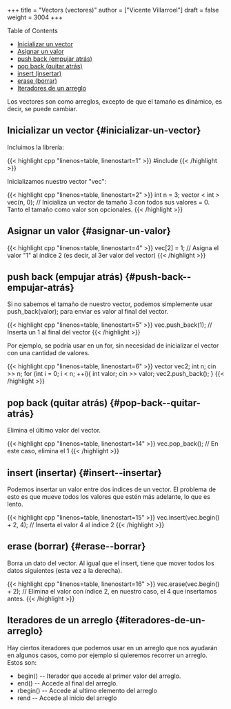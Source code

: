 +++
title = "Vectors (vectores)"
author = ["Vicente Villarroel"]
draft = false
weight = 3004
+++

<div class="ox-hugo-toc toc">
<div></div>

<div class="heading">Table of Contents</div>

- [Inicializar un vector](#inicializar-un-vector)
- [Asignar un valor](#asignar-un-valor)
- [push back (empujar atrás)](#push-back--empujar-atrás)
- [pop back (quitar atrás)](#pop-back--quitar-atrás)
- [insert (insertar)](#insert--insertar)
- [erase (borrar)](#erase--borrar)
- [Iteradores de un arreglo](#iteradores-de-un-arreglo)

</div>
<!--endtoc-->

Los vectores son como arreglos, excepto de que el tamaño es dinámico, es decir, se puede cambiar.


## Inicializar un vector {#inicializar-un-vector}

Incluimos la librería:

{{< highlight cpp "linenos=table, linenostart=1" >}}
#include <vector>
{{< /highlight >}}

Inicializamos nuestro vector "vec":

{{< highlight cpp "linenos=table, linenostart=2" >}}
int n = 3;
vector < int > vec(n, 0); // Inicializa un vector de tamaño 3 con todos sus valores = 0. Tanto el tamaño como valor son opcionales.
{{< /highlight >}}


## Asignar un valor {#asignar-un-valor}

{{< highlight cpp "linenos=table, linenostart=4" >}}
vec[2] = 1; // Asigna el valor "1" al índice 2 (es decir, al 3er valor del vector)
{{< /highlight >}}


## push back (empujar atrás) {#push-back--empujar-atrás}

Si no sabemos el tamaño de nuestro vector, podemos simplemente usar push\_back(valor); para enviar es valor al final del vector.

{{< highlight cpp "linenos=table, linenostart=5" >}}
vec.push_back(1); // Inserta un 1 al final del vector
{{< /highlight >}}

Por ejemplo, se podría usar en un for, sin necesidad de inicializar el vector con una cantidad de valores.

{{< highlight cpp "linenos=table, linenostart=6" >}}
vector <int> vec2;
int n;
cin >> n;
for (int i = 0; i < n; ++i){
    int valor;
    cin >> valor;
    vec2.push_back();
}
{{< /highlight >}}


## pop back (quitar atrás) {#pop-back--quitar-atrás}

Elimina el último valor del vector.

{{< highlight cpp "linenos=table, linenostart=14" >}}
vec.pop_back(); // En este caso, elimina el 1
{{< /highlight >}}


## insert (insertar) {#insert--insertar}

Podemos insertar un valor entre dos indices de un vector. El problema de esto es que mueve todos los valores que estén más adelante, lo que es lento.

{{< highlight cpp "linenos=table, linenostart=15" >}}
vec.insert(vec.begin() + 2, 4); // Inserta el valor 4 al índice 2
{{< /highlight >}}


## erase (borrar) {#erase--borrar}

Borra un dato del vector. Al igual que el insert, tiene que mover todos los datos siguientes (esta vez a la derecha).

{{< highlight cpp "linenos=table, linenostart=16" >}}
vec.erase(vec.begin() + 2); // Elimina el valor con índice 2, en nuestro caso, el 4 que insertamos antes.
{{< /highlight >}}


## Iteradores de un arreglo {#iteradores-de-un-arreglo}

Hay ciertos iteradores que podemos usar en un arreglo que nos ayudarán en algunos casos, como por ejemplo si quieremos recorrer un arreglo. Estos son:

-   begin() -- Iterador que accede al primer valor del arreglo.
-   end() -- Accede al final del arreglo.
-   rbegin() -- Accede al ultimo elemento del arreglo
-   rend -- Accede al inicio del arreglo

